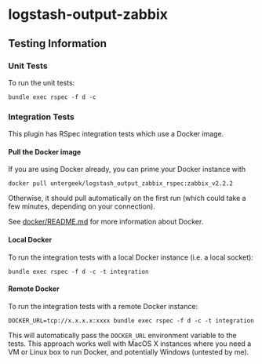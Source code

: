 # logstash-output-zabbix

## Testing Information

### Unit Tests

To run the unit tests:

    bundle exec rspec -f d -c

### Integration Tests

This plugin has RSpec integration tests which use a Docker image.

#### Pull the Docker image

If you are using Docker already, you can prime your Docker instance with

    docker pull untergeek/logstash_output_zabbix_rspec:zabbix_v2.2.2

Otherwise, it should pull automatically on the first run (which could take a few minutes, depending on your connection).

See [docker/README.md](https://github.com/logstash-plugins/logstash-output-zabbix/blob/master/docker/README.md) for more information about Docker.

#### Local Docker

To run the integration tests with a local Docker instance (i.e. a local socket):

    bundle exec rspec -f d -c -t integration

#### Remote Docker

To run the integration tests with a remote Docker instance:

    DOCKER_URL=tcp://x.x.x.x:xxxx bundle exec rspec -f d -c -t integration

This will automatically pass the `DOCKER_URL` environment variable to the tests.  This approach works well with MacOS X instances where you need a VM or Linux box to run Docker, and potentially Windows (untested by me).
